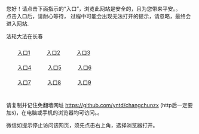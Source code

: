 您好！请点击下面指示的“入口”，浏览此网站是安全的，且为您带来平安。。 <br/>
点击入口后，请耐心等待， 过程中可能会出现无法打开的提示，请忽略，最终会进入网站. </br>

法轮大法在长春<br/>
<div style="padding:10px"><a style="margin:20px" target="_blank" href="https://d1kyhp8o98z9l9.cloudfront.net/2Qpsp?eokdzk" id="ccLink1" rel="nofollow">入口1</a> <a target="_blank" style="margin:20px" href="https://d1sqz6e6q72cvs.cloudfront.net/2Qpsp?qfqyz" id="ccLink2" rel="nofollow">入口2</a> <a style="margin:20px" target="_blank" href="https://d3gc1q7x9hbhc8.cloudfront.net/2Qpsp?xedetczo" id="ccLink3" rel="nofollow">入口3</a></div>

<div style="padding:10px" ><a style="margin:20px" target="_blank" href="https://d1kyhp8o98z9l9.cloudfront.net/2Qpsp?eokdzk" id="ccLink4" rel="nofollow">入口4</a> <a style="margin:20px" href="https://d1sqz6e6q72cvs.cloudfront.net/2Qpsp?qfqyz" target="_blank" id="ccLink5" rel="nofollow">入口5</a> <a style="margin:20px" href="https://d3gc1q7x9hbhc8.cloudfront.net/2Qpsp?xedetczo" target="_blank" id="ccLink6" rel="nofollow">入口6</a></div>

<div style="padding:10px"><a style="margin:20px" target="_blank" href="https://d1kyhp8o98z9l9.cloudfront.net/2Qpsp?eokdzk" id="ccLink7" rel="nofollow">入口7</a> <a style="margin:20px" href="https://d1sqz6e6q72cvs.cloudfront.net/2Qpsp?qfqyz" target="_blank" id="ccLink8" rel="nofollow">入口8</a> <a style="margin:20px" target="_blank" href="https://d3gc1q7x9hbhc8.cloudfront.net/2Qpsp?xedetczo" id="ccLink9" rel="nofollow">入口9</a></div>

<br/>



请复制并记住免翻墙网址 https://github.com/yntd/changchunzx (http后一定要加s)，在电脑或手机的浏览器均可访问。。<br/>

微信如提示停止访问该网页，须先点击右上角，选择浏览器打开。
